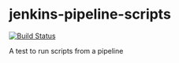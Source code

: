 # jenkins-pipeline-scripts
[![Build Status](http://lauzon-jenkins-server.eastus.cloudapp.azure.com/buildStatus/icon?job=jenkins-pipeline-script)](http://lauzon-jenkins-server.eastus.cloudapp.azure.com/job/jenkins-pipeline-script/)

A test to run scripts from a pipeline
